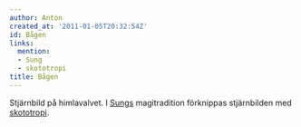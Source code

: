```yaml
---
author: Anton
created_at: '2011-01-05T20:32:54Z'
id: Bågen
links:
  mention:
  - Sung
  - skototropi
title: Bågen
---
```


Stjärnbild på himlavalvet. I [Sungs] magitradition förknippas stjärnbilden med [skototropi].

  [Sungs]: Sung
  [skototropi]: skototropi
